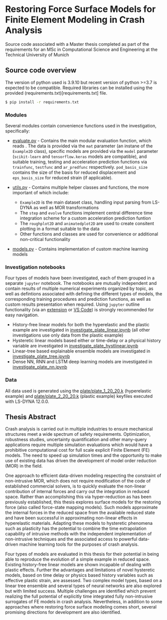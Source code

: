 # Restoring Force Surface Models for Finite Element Modeling in Crash Analysis

Source code associated with a Master thesis completed as part of the requirements for an MSc in Computational Science and Engineering at the Technical University of Munich

## Source code overview
The version of python used is 3.9.10 but recent version of python >=3.7 is expected to be compatible. Required libraries can be installed using the provided (requirements.txt)[requirements.txt] file.

```bash
$ pip install -r requirements.txt
```

### Modules
Several modules contain convenience functions used in the investigation, specifically: 

* [evaluate.py](evaluate.py) - Contains the main modular evaluation function, which reads . The data is provided via the `mat` parameter (an instane of the `Example2D` class), specific models are provided via the `model` parameter (`scikit-learn` and `tensorflow.keras` models are compatible), and suitable training, testing and acceleration prediction functions via `trainfunc`, `testfunc` and `ar_predfunc` respectively. `pod_basis_size` contains the size of the basis for reduced displacement  and `eps_basis_size` for reduced strain (if applicable).

* [utils.py](utils.py) - Contains multiple helper classes and functions, the more important of which include:
    - `Example2D` is the main dataset class, handling input parsing from LS-DYNA as well as MOR transformations
    - The `step` and `evolve` functions implement central difference time integration scheme for a custom acceleration prediction funtion
    - The `roughplot2D` and `animatedplot2D` are used to create consitent plotting in a format suitable to the data
    - Other functions and classes are used for convenience or additional non-critical functionality

* [models.py](models.py) - Contains implementation of custom machine learning models


### Investigation notebooks
Four types of models have been investigated, each of them grouped in a separate `jupyter` notebook. The notebooks are mutually independent and contain results of multiple numerical experiments organized by topic, as well as defintions associated with defining the different types of models, the corresponding training procedures and prediction functions, as well as custom results presentation when required. Using `jupyter` outline functionality (via an [extension](https://jupyter-contrib-nbextensions.readthedocs.io/en/latest/nbextensions/toc2/README.html) or [VS Code](https://code.visualstudio.com/)) is strongly recommended for easy navigation.

* History-free linear models for both the hyperelastic and the plastic example are investigated in [investigate_plate_linear.ipynb](investigate_plate_linear.ipynb) (all other investigations use only data from the plastic example)
* Hysteretic linear models based either or time-delay or a physical history variable are investigated in [investigate_plate_hystlinear.ipynb](investigate_plate_hystlinear.ipynb)
* Linear-tree based explainable ensemble models are investigated in [investigate_plate_tree.ipynb](investigate_plate_tree.ipynb)
* Dense NN, RNN and LSTM deep learning models are investigated in [investigate_plate_nn.ipynb](investigate_plate_nn.ipynb)

### Data
All data used is generated using the [plate/plate_1_20_20.k](plate/plate_1_20_20.k) (hyperelastic example) and [plate/plate_2_20_20.k](plate/plate_2_20_20.k) (plastic example) keyfiles executed with LS-DYNA 12.0.0.

## Thesis Abstract 

Crash analysis is carried out in multiple industries to ensure mechanical structures meet a wide spectrum of safety requirements. Optimization, robustness studies, uncertainty quantification and other many-query applications require multiple simulation evaluations which would have a prohibitive computational cost for full scale explicit Finite Element (FE) models. The need to speed up simulation times and the opportunity to make use of existing data has driven the development of model order reduction (MOR) in the field.

One approach to efficient data-driven modeling respecting the constraint of non-intrusive MOR, which does not require modification of the code of established commercial solvers, is to quickly evaluate the non-linear contribution of internal forces and carry out the integration in reduced space. Rather than accomplishing this via hyper-reduction as has been previously established, this thesis explores surface models for the restoring force (also called force-state mapping models). Such models approximate the internal forces in the reduced space from the available reduced state and have been successful in approximating non-linear effects in hyperelastic materials. Adapting these models to hysteretic phenomena such as plasticity has the potential to combine the time extrapolation capability of intrusive methods with the independent implementation of non-intrusive techniques and the associated access to powerful data-driven machine learning tools for the purposes of crash analysis.

Four types of models are evaluated in this thesis for their potential in being able to reproduce the evolution of a simple example in reduced space. Existing history-free linear models are shown incapable of dealing with plastic effects. Further the advantages and limitations of novel hysteretic models, based on time delay or physics based history variables such as effective plastic strain, are assessed. Two complex model types, based on a linear tree ensemble and several types of neural networks are also explored but with limited success. Multiple challenges are identified which prevent realizing the full potential
of explicitly time integrated fully non-intrusive surrogates of FE models in crash analysis. Nevertheless, in addition to some approaches where restoring force surface modeling comes short, several promising directions for development are also identified.